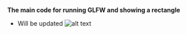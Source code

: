 **The main code for running GLFW and showing a rectangle**
* Will be updated 
![alt text](https://learnopengl.com/img/getting-started/hellotriangle2.png)
